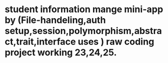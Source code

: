 # student information mange mini-app by (File-handeling,auth setup,session,polymorphism,abstract,trait,interface uses ) raw coding project working 23,24,25.



